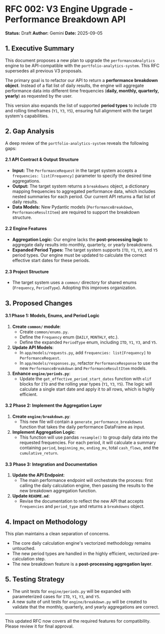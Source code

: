 
# RFC 002: V3 Engine Upgrade - Performance Breakdown API

**Status:** Draft
**Author:** Gemini
**Date:** 2025-09-05

## 1. Executive Summary

This document proposes a new plan to upgrade the `performanceAnalytics` engine to be API-compatible with the `portfolio-analytics-system`. This RFC supersedes all previous V3 proposals.

The primary goal is to refactor our API to return a **performance breakdown object**. Instead of a flat list of daily results, the engine will aggregate performance data into different time frequencies (**daily, monthly, quarterly, yearly**) as requested by the user.

This version also expands the list of supported **period types** to include `ITD` and rolling timeframes (`Y1`, `Y3`, `Y5`), ensuring full alignment with the target system's capabilities.

## 2. Gap Analysis

A deep review of the `portfolio-analytics-system` reveals the following gaps:

#### 2.1 API Contract & Output Structure
-   **Input:** The `PerformanceRequest` in the target system accepts a `frequencies: list[Frequency]` parameter to specify the desired time aggregations.
-   **Output:** The target system returns a `breakdowns` object, a dictionary mapping frequencies to aggregated performance data, which includes nested summaries for each period. Our current API returns a flat list of daily results.
-   **Data Models:** New Pydantic models (`PerformanceBreakdown`, `PerformanceResultItem`) are required to support the breakdown structure.

#### 2.2 Engine Features
-   **Aggregation Logic:** Our engine lacks the **post-processing logic** to aggregate daily results into monthly, quarterly, or yearly breakdowns.
-   **Expanded Period Types:** The target system supports `ITD`, `Y1`, `Y3`, and `Y5` period types. Our engine must be updated to calculate the correct effective start dates for these periods.

#### 2.3 Project Structure
-   The target system uses a `common/` directory for shared enums (`Frequency`, `PeriodType`). Adopting this improves organization.

## 3. Proposed Changes

#### 3.1 Phase 1: Models, Enums, and Period Logic

1.  **Create `common/` module**:
    -   Create `common/enums.py`.
    -   Define the `Frequency` enum (`DAILY`, `MONTHLY`, etc.).
    -   Define the expanded `PeriodType` enum, including `ITD`, `Y1`, `Y3`, and `Y5`.
2.  **Update API Models**:
    -   In `app/models/requests.py`, add `frequencies: list[Frequency]` to `PerformanceRequest`.
    -   In `app/models/responses.py`, refactor `PerformanceResponse` to use the new `PerformanceBreakdown` and `PerformanceResultItem` models.
3.  **Enhance `engine/periods.py`**:
    -   Update the `get_effective_period_start_dates` function with `elif` blocks for `ITD` and the rolling year types (`Y1`, `Y3`, `Y5`). The logic will calculate a single start date and apply it to all rows, which is highly efficient.

#### 3.2 Phase 2: Implement the Aggregation Layer

1.  **Create `engine/breakdown.py`**:
    -   This new file will contain a `generate_performance_breakdowns` function that takes the daily performance DataFrame as input.
2.  **Implement Aggregation Logic**:
    -   This function will use pandas `resample()` to group daily data into the requested frequencies. For each period, it will calculate a summary containing `period`, `beginning_mv`, `ending_mv`, total `cash_flows`, and the `cumulative_return`.

#### 3.3 Phase 3: Integration and Documentation

1.  **Update the API Endpoint**:
    -   The main performance endpoint will orchestrate the process: first calling the daily calculation engine, then passing the results to the new breakdown aggregation function.
2.  **Update `README.md`**:
    -   Revise the documentation to reflect the new API that accepts `frequencies` and `period_type` and returns a `breakdowns` object.

## 4. Impact on Methodology

This plan maintains a clean separation of concerns.
- The core daily calculation engine's vectorized methodology remains untouched.
- The new period types are handled in the highly efficient, vectorized pre-calculation step.
- The new breakdown feature is a **post-processing aggregation layer**.

## 5. Testing Strategy

-   The unit tests for `engine/periods.py` will be expanded with parameterized cases for `ITD`, `Y1`, `Y3`, and `Y5`.
-   A new suite of unit tests for `engine/breakdown.py` will be created to validate that the monthly, quarterly, and yearly aggregations are correct.

***

This updated RFC now covers all the required features for compatibility. Please review it for final approval.